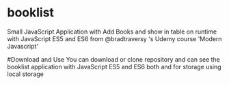 # booklist
Small JavaScript Application with Add Books and show in table on runtime with JavaScript ES5 and ES6 from @bradtraversy 's Udemy course 'Modern Javascript'

#Download and Use
You can download or clone repository and can see the booklist application with JavaScript ES5 and ES6 both and for storage using local storage

